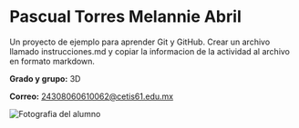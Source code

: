 # Pascual Torres Melannie Abril
Un proyecto de ejemplo para aprender Git y GitHub.
Crear un archivo llamado instrucciones.md y copiar la informacion de la actividad al archivo en formato markdown.

**Grado y grupo:** 3D

**Correo:** 24308060610062@cetis61.edu.mx

![Fotografia del alumno](https://github.com/user-attachments/assets/0e4e01b1-25ba-4db6-bfc4-ebf36e8111a6)

